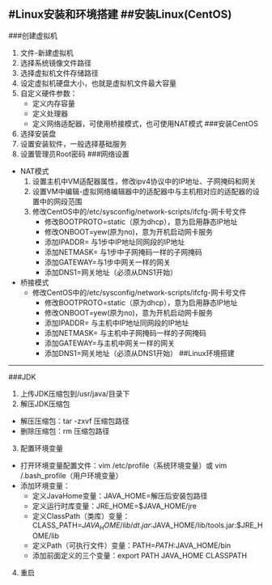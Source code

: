 ﻿﻿﻿﻿﻿﻿﻿﻿﻿﻿﻿#Linux安装和环境搭建##安装Linux(CentOS)---###创建虚拟机1. 文件-新建虚拟机2. 选择系统镜像文件路径3. 选择虚拟机文件存储路径4. 设定虚拟机硬盘大小，也就是虚拟机文件最大容量5. 自定义硬件参数：	- 定义内存容量	- 定义处理器	- 定义网络适配器，可使用桥接模式，也可使用NAT模式###安装CentOS1. 选择安装盘2. 设置安装软件，一般选择基础服务3. 设置管理员Root密码###网络设置- NAT模式	1. 设置主机中VM适配器属性，修改ipv4协议中的IP地址、子网掩码和网关	2. 设置VM中编辑-虚拟网络编辑器中的适配器中与主机相对应的适配器的设置中的网段范围	3. 修改CentOS中的/etc/sysconfig/network-scripts/ifcfg-网卡号文件		- 修改BOOTPROTO=static（原为dhcp），意为启用静态IP地址		- 修改ONBOOT=yew(原为no)，意为开机启动网卡服务				- 添加IPADDR= 与1步中IP地址同网段的IP地址		- 添加NETMASK=  与1步中子网掩码一样的子网掩码		- 添加GATEWAY=与1步中网关一样的网关		- 添加DNS1=网关地址（必须从DNS1开始）- 桥接模式    - 修改CentOS中的/etc/sysconfig/network-scripts/ifcfg-网卡号文件        - 修改BOOTPROTO=static（原为dhcp），意为启用静态IP地址        - 修改ONBOOT=yew(原为no)，意为开机启动网卡服务	            - 添加IPADDR= 与主机中IP地址同网段的IP地址        - 添加NETMASK=  与主机中子网掩码一样的子网掩码        - 添加GATEWAY=与主机中网关一样的网关        - 添加DNS1=网关地址（必须从DNS1开始）##Linux环境搭建---###JDK1. 上传JDK压缩包到/usr/java/目录下2.  解压JDK压缩包 - 解压压缩包：tar -zxvf  压缩包路径 - 删除压缩包：rm 压缩包路径3.  配置环境变量 - 打开环境变量配置文件：vim /etc/profile（系统环境变量）或 vim /.bash_profile（用户环境变量） - 添加环境变量：     - 定义JavaHome变量：JAVA_HOME=解压后安装包路径     - 定义运行时库变量：JRE_HOME=$JAVA_HOME/jre     - 定义ClassPath（类库）变量：CLASS_PATH=$JAVA_HOME/lib/dt.jar:$JAVA_HOME/lib/tools.jar:$JRE_HOME/lib     - 定义Path（可执行文件）变量：PATH=$PATH:$JAVA_HOME/bin     - 添加前面定义的三个变量：export PATH JAVA_HOME CLASSPATH 4. 重启